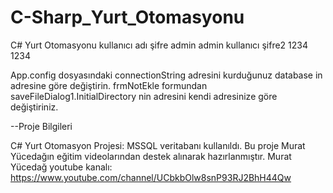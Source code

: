 # C-Sharp_Yurt_Otomasyonu
C# Yurt Otomasyonu
kullanıcı adı şifre admin admin
kullanıcı şifre2 1234 1234

App.config dosyasındaki connectionString adresini kurduğunuz database in adresine göre değiştirin.
frmNotEkle formundan saveFileDialog1.InitialDirectory  nin adresini kendi adresinize göre değiştiriniz.

--Proje Bilgileri

C# Yurt Otomasyon Projesi:
MSSQL veritabanı kullanıldı.
Bu proje Murat Yücedağın eğitim videolarından destek alınarak hazırlanmıştır.
Murat Yücedağ youtube kanalı:
https://www.youtube.com/channel/UCbkbOlw8snP93RJ2BhH44Qw

